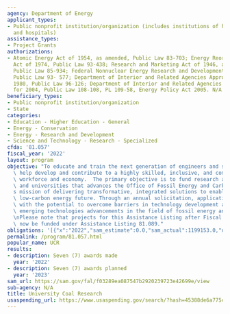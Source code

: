 ```yaml
---
agency: Department of Energy
applicant_types:
- Public nonprofit institution/organization (includes institutions of higher education
  and hospitals)
assistance_types:
- Project Grants
authorizations:
- Atomic Energy Act of 1954, as amended, Public Law 83-703; Energy Reorganization
  Act of 1974, Public Law 93-438; Research and Marketing Act of 1946, as amended,
  Public Law 85-934; Federal Nonnuclear Energy Research and Development Act of 1974,
  Public Law 93- 577; Department of Interior and Related Agencies Appropriations for
  1980, Public Law 96-126; Department of Interior and Related Agencies Appropriations
  for 2004, Public Law 108-108, PL 109-58, Energy Policy Act 2005. N/A.
beneficiary_types:
- Public nonprofit institution/organization
- State
categories:
- Education - Higher Education - General
- Energy - Conservation
- Energy - Research and Development
- Science and Technology - Research - Specialized
cfda: '81.057'
fiscal_year: '2022'
layout: program
objective: "To educate and train the next generation of engineers and scientists to\
  \ help develop and contribute to a highly skilled, inclusive, and competitive U.S.\
  \ workforce and economy.  The primary objective is to fund research at U.S. colleges\
  \ and universities that advances the Office of Fossil Energy and Carbon Management\u2019\
  s mission of delivering transformative, integrated solutions to enable a sustainable,\
  \ low-carbon energy future. Through an annual solicitation, applications are sought\
  \ with the potential to overcome barriers in technology development and accelerate\
  \ emerging technologies advancements in the field of fossil energy and carbon management.\n\
  \nPlease note that projects for this Assistance Listing after Fiscal Year 2021 will\
  \ now be funded under Assistance Listing 81.089."
obligations: '[{"x":"2022","sam_estimate":0.0,"sam_actual":1199153.0,"usa_spending_actual":1199153.0},{"x":"2023","sam_estimate":2646815.0,"sam_actual":0.0,"usa_spending_actual":2646815.0},{"x":"2024","sam_estimate":0.0,"sam_actual":0.0,"usa_spending_actual":0.0}]'
permalink: /program/81.057.html
popular_name: UCR
results:
- description: Seven (7) awards made
  year: '2022'
- description: Seven (7) awards planned
  year: '2023'
sam_url: https://sam.gov/fal/f03289ea087547b2920239723e42699e/view
sub-agency: N/A
title: University Coal Research
usaspending_url: https://www.usaspending.gov/search/?hash=45388de6a775c7f5679e797b2b98800c
---
```

